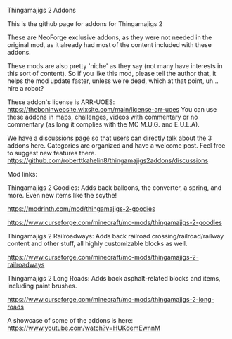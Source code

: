 Thingamajigs 2 Addons

This is the github page for addons for Thingamajigs 2

These are NeoForge exclusive addons, as they were not needed in the original mod, as it already had most of the content included with these addons.

These mods are also pretty 'niche' as they say (not many have interests in this sort of content). So if you like this mod, please tell the author that, it helps the mod update faster, unless we're dead, which at that point, uh... hire a robot?


These addon's license is ARR-UOES: https://theboninwebsite.wixsite.com/main/license-arr-uoes
You can use these addons in maps, challenges, videos with commentary or no commentary (as long it complies with the MC M.U.G. and E.U.L.A).



        
We have a discussions page so that users can directly talk about the 3 addons here. Categories are organized and have a welcome post. Feel free to suggest new features there.
https://github.com/roberttkahelin8/thingamajigs2addons/discussions


Mod links:

Thingamajigs 2 Goodies:
Adds back balloons, the converter, a spring, and more. Even new items like the scythe!

https://modrinth.com/mod/thingamajigs-2-goodies

https://www.curseforge.com/minecraft/mc-mods/thingamajigs-2-goodies


Thingamajigs 2 Railroadways:
Adds back railroad crossing/railroad/railway content and other stuff, all highly customizable blocks as well.

https://www.curseforge.com/minecraft/mc-mods/thingamajigs-2-railroadways


Thingamajigs 2 Long Roads:
Adds back asphalt-related blocks and items, including paint brushes.

https://www.curseforge.com/minecraft/mc-mods/thingamajigs-2-long-roads


A showcase of some of the addons is here: https://www.youtube.com/watch?v=HUKdemEwnnM
